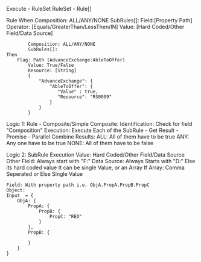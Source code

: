 Execute - RuleSet
RuleSet - Rule[]

Rule
    When
        Composition: ALL/ANY/NONE
        SubRules[]:
            Field:[Property Path]
            Operator: [Equals/GreaterThan/LessThen/IN]
            Value: [Hard Coded/Other Field/Data Source]

            Composition: ALL/ANY/NONE
            SubRules[]:
    Then
        Flag: Path (AdvanceExchange:AbleToOffer)
            Value: True/False
            Resource: [String]
            {
                "AdvanceExchange": {
                    "AbleToOffer": {
                       "Value" : true,
                       "Resource": "RS0009" 
                    }
                }
            }

Logic 1:
    Rule - Composite/Simple
    Composite: 
        Identification: Check for field "Composition"
    Execution:
        Execute Each of the SubRule - Get Result - Promise - Parallel
        Combine Results:
            ALL: All of them have to be true
            ANY: Any one have to be true
            NONE: All of them have to be false

Logic 2:
    SubRule Execution
    Value: Hard Coded/Other Field/Data Source
    Other Field: Always start with "F:"
    Data Source: Always Starts with "D:"
    Else its hard coded value
        It can be single Value, or an Array
        If Array: Comma Seperated or Else Single Value

    Field: With property path i.e. ObjA.PropA.PropB.PropC
    Object:
    Input  = {
        ObjA: {
            PropA: {
                PropB: {
                    PropC: "RED"
                }
            },
            PropB: {

            }
        }
    }